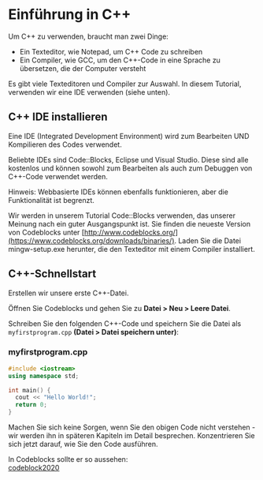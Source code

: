 # Einführung in C++
Um C++ zu verwenden, braucht man zwei Dinge:

- Ein Texteditor, wie Notepad, um C++ Code zu schreiben
- Ein Compiler, wie GCC, um den C++-Code in eine Sprache zu übersetzen, die der Computer versteht

Es gibt viele Texteditoren und Compiler zur Auswahl. In diesem Tutorial, verwenden wir eine IDE verwenden (siehe unten).

## C++ IDE installieren

Eine IDE (Integrated Development Environment) wird zum Bearbeiten UND Kompilieren des Codes verwendet.

Beliebte IDEs sind Code::Blocks, Eclipse und Visual Studio. Diese sind alle kostenlos und können sowohl zum Bearbeiten als auch zum Debuggen von C++-Code verwendet werden.

Hinweis: Webbasierte IDEs können ebenfalls funktionieren, aber die Funktionalität ist begrenzt.

Wir werden in unserem Tutorial Code::Blocks verwenden, das unserer Meinung nach ein guter Ausgangspunkt ist. Sie finden die neueste Version von Codeblocks unter [http://www.codeblocks.org/](https://www.codeblocks.org/downloads/binaries/). Laden Sie die Datei mingw-setup.exe herunter, die den Texteditor mit einem Compiler installiert.

## C++-Schnellstart
Erstellen wir unsere erste C++-Datei. 

Öffnen Sie Codeblocks und gehen Sie zu **Datei > Neu > Leere Datei**. 

Schreiben Sie den folgenden C++-Code und speichern Sie die Datei als `myfirstprogram.cpp` **(Datei > Datei speichern unter)**:
### myfirstprogram.cpp
```c++
#include <iostream>
using namespace std;

int main() {
  cout << "Hello World!";
  return 0;
} 
```

Machen Sie sich keine Sorgen, wenn Sie den obigen Code nicht verstehen - wir werden ihn in späteren Kapiteln im Detail besprechen. Konzentrieren Sie sich jetzt darauf, wie Sie den Code ausführen. 

In Codeblocks sollte er so aussehen:  
[codeblock2020](../bilder/codeblocks2020.png)
